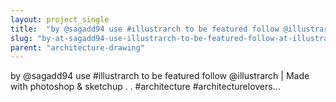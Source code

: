 ```yaml
---
layout: project_single
title:  "by @sagadd94 use #illustrarch to be featured follow @illustrarch | Made with photoshop & sketchup . . #architecture #architecturelovers…"
slug: "by-at-sagadd94-use-illustrarch-to-be-featured-follow-at-illustrarch-made-with-photoshop-sketchup-architecture-architecturelovers"
parent: "architecture-drawing"
---
```

by @sagadd94 use #illustrarch to be featured follow @illustrarch | Made with photoshop & sketchup . . #architecture #architecturelovers…